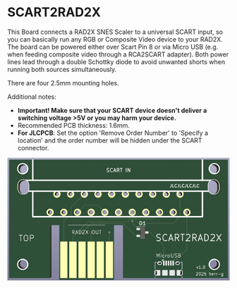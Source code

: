 # SCART2RAD2X

This Board connects a RAD2X SNES Scaler to a universal SCART input, so you can basically run any RGB or Composite Video device to your RAD2X.
The board can be powered either over Scart Pin 8 or via Micro USB (e.g. when feeding composite video through a RCA2SCART adapter).
Both power lines lead through a double Schottky diode to avoid unwanted shorts when running both sources simultaneously.


There are four 2.5mm mounting holes.


Additional notes:
-  **Important! Make sure that your SCART device doesn't deliver a switching voltage >5V or you may harm your device.**
- Recommended PCB thickness: 1.6mm.
- **For JLCPCB**: Set the option 'Remove Order Number' to 'Specify a location' and the order number will be hidden under the SCART connector.

![PCB top](images/scart2rad2x.jpg)
